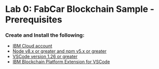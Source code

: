 # Lab 0: FabCar Blockchain Sample - Prerequisites

### Create and Install the following:

* [IBM Cloud account](https://ibm.biz/createibmcloud)
* [Node v8.x or greater and npm v5.x or greater](https://nodejs.org/en/download/)
* [VSCode version 1.26 or greater](https://code.visualstudio.com/)
* [IBM Blockchain Platform Extension for VSCode](https://marketplace.visualstudio.com/items?itemName=IBMBlockchain.ibm-blockchain-platform)

